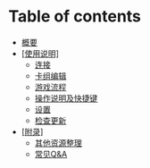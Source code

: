 # Table of contents

* [概要](README.md)
* [\[使用说明\]](shi-yong-shuo-ming/README.md)
  * [连接](shi-yong-shuo-ming/install.md)
  * [卡组编辑](shi-yong-shuo-ming/deckedit.md)
  * [游戏流程](shi-yong-shuo-ming/game.md)
  * [操作说明及快捷键](shi-yong-shuo-ming/action.md)
  * [设置](shi-yong-shuo-ming/she-zhi.md)
  * [检查更新](shi-yong-shuo-ming/jian-cha-geng-xin.md)
* [\[附录\]](appendix/README.md)
  * [其他资源整理](appendix/resource.md)
  * [常见Q&A](appendix/questions.md)

